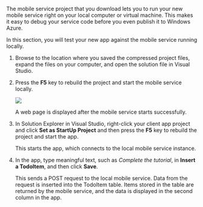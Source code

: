 
The mobile service project that you download lets you to run your new mobile service right on your local computer or virtual machine. This makes it easy to debug your service code before you even publish it to Windows Azure.

In this section, you will test your new app against the mobile service running locally.

1. Browse to the location where you saved the compressed project files, expand the files on your computer, and open the solution file in Visual Studio.

2. Press the **F5** key to rebuild the project and start the mobile service locally.

	![](./media/mobile-services-dotnet-backend-test-local-service-dotnet/mobile-service-startup.png)

	A web page is displayed after the mobile service starts successfully.

3. In Solution Explorer in Visual Studio, right-click your client app project and click **Set as StartUp Project** and then press the **F5** key to rebuild the project and start the app.

	This starts the app, which connects to the local mobile service instance.	

4. In the app, type meaningful text, such as _Complete the tutorial_, in **Insert a TodoItem**, and then click **Save**.

	This sends a POST request to the local mobile service. Data from the request is inserted into the TodoItem table. Items stored in the table are returned by the mobile service, and the data is displayed in the second column in the app.